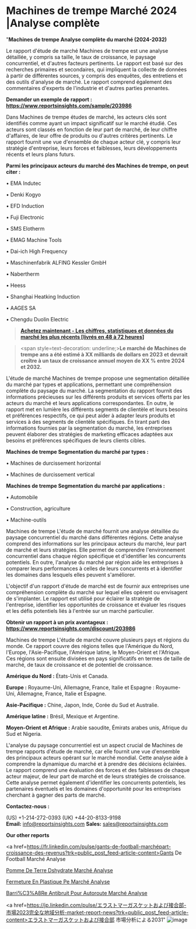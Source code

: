 # Machines de trempe Marché 2024 |Analyse complète

"<strong>Machines de trempe Analyse complète du marché (2024-2032)</strong>

Le rapport d'étude de marché Machines de trempe est une analyse détaillée, y compris sa taille, le taux de croissance, le paysage concurrentiel, et d'autres facteurs pertinents. Le rapport est basé sur des recherches primaires et secondaires, qui impliquent la collecte de données à partir de différentes sources, y compris des enquêtes, des entretiens et des outils d'analyse de marché. Le rapport comprend également des commentaires d'experts de l'industrie et d'autres parties prenantes.

<strong>Demander un exemple de rapport : </strong><strong><a href=https://www.reportsinsights.com/sample/203986>https://www.reportsinsights.com/sample/203986</a></strong>

Dans Machines de trempe études de marché, les acteurs clés sont identifiés comme ayant un impact significatif sur le marché étudié. Ces acteurs sont classés en fonction de leur part de marché, de leur chiffre d'affaires, de leur offre de produits ou d'autres critères pertinents. Le rapport fournit une vue d'ensemble de chaque acteur clé, y compris leur stratégie d'entreprise, leurs forces et faiblesses, leurs développements récents et leurs plans futurs.

<strong>Parmi les principaux acteurs du marché des Machines de trempe, on peut citer :</strong>

• EMA Indutec

• Denki Kogyo

• EFD Induction

• Fuji Electronic

• SMS Elotherm

• EMAG Machine Tools

• Dai-ich High Frequency

• Maschinenfabrik ALFING Kessler GmbH

• Nabertherm

• Heess

• Shanghai Heatking Induction

• AAGES SA

• Chengdu Duolin Electric

<blockquote><a href=https://reportsinsights.com/buynow/203986><span style=text-decoration: underline;><strong>Achetez maintenant - Les chiffres, statistiques et données du marché les plus récents [livrés en 48 à 72 heures]</strong></span></a></blockquote>
<blockquote>
<div class=group w-full text-gray-800 dark:text-gray-100 border-b border-black/10 dark:border-gray-900/50 bg-gray-50 dark:bg-[#444654]>
<div class=flex p-4 gap-4 text-base md:gap-6 md:max-w-2xl lg:max-w-xl xl:max-w-3xl md:py-6 lg:px-0 m-auto>
<div class=relative flex flex-col w-[calc(100%-50px)] gap-1 md:gap-3 lg:w-[calc(100%-115px)]>
<div class=flex flex-grow flex-col gap-3>
<div class=min-h-[20px] flex flex-col items-start gap-4 whitespace-pre-wrap break-words>
<div class=result-streaming markdown prose w-full break-words dark:prose-invert light>

<span style=text-decoration: underline;><strong>Le marché de Machines de trempe ans a été estimé à XX milliards de dollars en 2023 et devrait croître à un taux de croissance annuel moyen de XX % entre 2024 et 2032.</strong></span>

</div>
</div>
</div>
</div>
</div>
</div></blockquote>
L'étude de marché Machines de trempe propose une segmentation détaillée du marché par types et applications, permettant une compréhension complète du paysage du marché. La segmentation du rapport fournit des informations précieuses sur les différents produits et services offerts par les acteurs du marché et leurs applications correspondantes. En outre, le rapport met en lumière les différents segments de clientèle et leurs besoins et préférences respectifs, ce qui peut aider à adapter leurs produits et services à des segments de clientèle spécifiques. En tirant parti des informations fournies par la segmentation du marché, les entreprises peuvent élaborer des stratégies de marketing efficaces adaptées aux besoins et préférences spécifiques de leurs clients cibles.

<strong>Machines de trempe Segmentation du marché par types :</strong>

• Machines de durcissement horizontal

• Machines de durcissement vertical

<strong>Machines de trempe Segmentation du marché par applications :</strong>

• Automobile

• Construction, agriculture

• Machine-outils

Machines de trempe L'étude de marché fournit une analyse détaillée du paysage concurrentiel du marché dans différentes régions. Cette analyse comprend des informations sur les principaux acteurs du marché, leur part de marché et leurs stratégies. Elle permet de comprendre l'environnement concurrentiel dans chaque région spécifique et d'identifier les concurrents potentiels. En outre, l'analyse du marché par région aide les entreprises à comparer leurs performances à celles de leurs concurrents et à identifier les domaines dans lesquels elles peuvent s'améliorer.

L'objectif d'un rapport d'étude de marché est de fournir aux entreprises une compréhension complète du marché sur lequel elles opèrent ou envisagent de s'implanter. Le rapport est utilisé pour éclairer la stratégie de l'entreprise, identifier les opportunités de croissance et évaluer les risques et les défis potentiels liés à l'entrée sur un marché particulier.

<strong>Obtenir un rapport à un prix avantageux : <a href=https://www.reportsinsights.com/discount/203986>https://www.reportsinsights.com/discount/203986</a></strong>

Machines de trempe L'étude de marché couvre plusieurs pays et régions du monde. Ce rapport couvre des régions telles que l'Amérique du Nord, l'Europe, l'Asie-Pacifique, l'Amérique latine, le Moyen-Orient et l'Afrique. Ces régions sont ensuite divisées en pays significatifs en termes de taille de marché, de taux de croissance et de potentiel de croissance.

<strong>Amérique du Nord :</strong> États-Unis et Canada.

<strong>Europe :</strong> Royaume-Uni, Allemagne, France, Italie et Espagne : Royaume-Uni, Allemagne, France, Italie et Espagne.

<strong>Asie-Pacifique :</strong> Chine, Japon, Inde, Corée du Sud et Australie.

<strong>Amérique latine :</strong> Brésil, Mexique et Argentine.

<strong>Moyen-Orient et Afrique :</strong> Arabie saoudite, Émirats arabes unis, Afrique du Sud et Nigeria.

L'analyse du paysage concurrentiel est un aspect crucial de Machines de trempe rapports d'étude de marché, car elle fournit une vue d'ensemble des principaux acteurs opérant sur le marché mondial. Cette analyse aide à comprendre la dynamique du marché et à prendre des décisions éclairées. Le rapport comprend une évaluation des forces et des faiblesses de chaque acteur majeur, de leur part de marché et de leurs stratégies de croissance. Cette analyse permet également d'identifier les concurrents potentiels, les partenaires éventuels et les domaines d'opportunité pour les entreprises cherchant à gagner des parts de marché.

<strong>Contactez-nous :</strong>

(US) +1-214-272-0393
(UK) +44-20-8133-9198
<strong>Email:</strong> <a>info@reportsinsights.com</a>
<strong>Sales:</strong> <a>sales@reportsinsights.com</a>

<strong>Our other reports</strong>

<a href=https://fr.linkedin.com/pulse/gants-de-football-marchépart-croissance-des-revenus?trk=public_post_feed-article-content>Gants De Football Marché Analyse</a>

<a href=https://www.linkedin.com/pulse/pomme-de-terre-d%C3%A9shydrat%C3%A9e-march%C3%A9-tendance-gpykf/>Pomme De Terre Dshydrate Marché Analyse</a>

<a href=https://www.linkedin.com/pulse/fermeture-en-plastique-pe-march%C3%A9s-perspectives-wqbcf/>Fermeture En Plastique Pe Marché Analyse</a>

<a href=https://www.linkedin.com/pulse/barri%C3%A8re-antibruit-pour-autoroute-march%C3%A9-analyse-8zr7c/>Barri%C3%A8Re Antibruit Pour Autoroute Marché Analyse</a>

<a href=https://jp.linkedin.com/pulse/エラストマーガスケットおよび接合部-市場2023完全な地域分析-market-report-news?trk=public_post_feed-article-content>エラストマーガスケットおよび接合部 市場分析による2031</a>"
![image](https://github.com/daminid12/RImarketTech/assets/158430485/0e9f9440-b243-4340-808b-5a4bbc39a77c)
